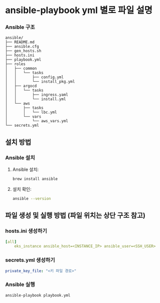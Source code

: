 # ansible-playbook yml 별로 파일 설명


### Ansible 구조
```
ansible/
├── README.md
├── ansible.cfg
├── gen_hosts.sh
├── hosts.ini
├── playbook.yml
├── roles
│   ├── common
│   │   └── tasks
│   │       ├── config.yml
│   │       └── install_pkg.yml
│   ├── argocd
│   │   └── tasks
│   │       ├── ingress.yaml
│   │       └── install.yml
│   └── aws
│       ├── tasks
│       │   └── lbc.yml
│       └── vars
│           └── aws_vars.yml
└── secrets.yml

```

## 설치 방법
### Ansible 설치
1. Ansible 설치:
    ```sh
    brew install ansible
    ```

2. 설치 확인:
    ```sh
    ansible --version
    ```
## 파일 생성 및 실행 방법 (파일 위치는 상단 구조 참고)
### hosts.ini 생성하기
```yaml
[all]
	eks_instance ansible_host=<INSTANCE_IP> ansible_user=<SSH_USER>
```

### secrets.yml 생성하기
```yaml
private_key_file: "<키 파일 경로>"
```

### Ansible 실행
```
ansible-playbook playbook.yml
```

